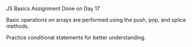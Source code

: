 JS Basics Assignment Done on Day 17


Basic operations on arrays are performed using the push, pop, and splice methods.


Practice conditional statements for better understanding.

